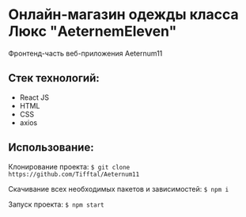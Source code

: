# Онлайн-магазин одежды класса Люкс "AeternemEleven"
Фронтенд-часть веб-приложения Aeternum11
## Стек технологий:
- React JS
- HTML
- CSS
- axios
  
## Использование:
Клонирование проекта:
`$ git clone https://github.com/Tifftal/Aeternum11`

Скачивание всех необходимых пакетов и зависимостей:
`$ npm i`

Запуск проекта:
`$ npm start`
